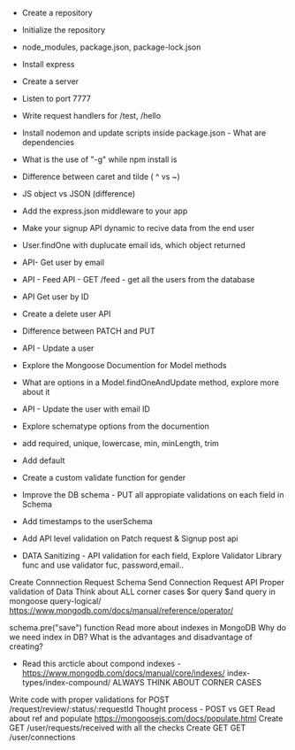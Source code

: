 
- Create a repository
- Initialize the repository
- node_modules, package.json, package-lock.json
- Install express
- Create a server
- Listen to port 7777
- Write request handlers for /test, /hello
- Install nodemon and update scripts inside package.json - What are dependencies
- What is the use of "-g" while npm install is
- Difference between caret and tilde ( ^ vs ~)



- JS object vs JSON (difference)
- Add the express.json middleware to your app
- Make your signup API dynamic to recive data from the end user
- User.findOne with duplucate email ids, which object returned
- API- Get user by email
- API - Feed API - GET /feed - get all the users from the database
- API Get user by ID
- Create a delete user API
- Difference between PATCH and PUT
- API - Update a user
- Explore the Mongoose Documention for Model methods
- What are options in a Model.findOneAndUpdate method, explore more about it
-  API - Update the user with email ID


- Explore schematype options from the documention
- add required, unique, lowercase, min, minLength, trim
- Add default
- Create a custom validate function for gender
- Improve the DB schema - PUT all appropiate validations on each field in Schema 
- Add timestamps to the userSchema
- Add API level validation on Patch request & Signup post api
- DATA Sanitizing - API validation for each field, Explore Validator Library func and use validator fuc, password,email..




Create Connnection Request Schema 
Send Connection Request API 
Proper validation of Data
Think about ALL corner cases
$or query $and query in mongoose query-logical/  https://www.mongodb.com/docs/manual/reference/operator/

schema.pre("save") function
Read more about indexes in MongoDB
Why do we need index in DB?
What is the advantages and disadvantage of creating?
- Read this arcticle about compond indexes - https://www.mongodb.com/docs/manual/core/indexes/ index-types/index-compound/
ALWAYS THINK ABOUT CORNER CASES


Write code with proper validations for POST /request/review/:status/:requestId
Thought process - POST vs GET
Read about ref and populate https://mongoosejs.com/docs/populate.html Create GET /user/requests/received with all the checks
Create GET GET /user/connections